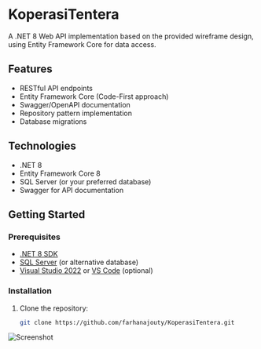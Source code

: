 # KoperasiTentera
A .NET 8 Web API implementation based on the provided wireframe design, using Entity Framework Core for data access.

## Features

- RESTful API endpoints
- Entity Framework Core (Code-First approach)
- Swagger/OpenAPI documentation
- Repository pattern implementation
- Database migrations

## Technologies

- .NET 8
- Entity Framework Core 8
- SQL Server (or your preferred database)
- Swagger for API documentation

## Getting Started

### Prerequisites

- [.NET 8 SDK](https://dotnet.microsoft.com/download/dotnet/8.0)
- [SQL Server](https://www.microsoft.com/en-us/sql-server/sql-server-downloads) (or alternative database)
- [Visual Studio 2022](https://visualstudio.microsoft.com/) or [VS Code](https://code.visualstudio.com/) (optional)

### Installation

1. Clone the repository:
   ```bash
   git clone https://github.com/farhanajouty/KoperasiTentera.git
![Screenshot](https://github.com/user-attachments/assets/c0807312-d617-4478-9538-60edf3388d3a)

